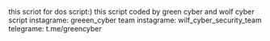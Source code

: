 this scriot for dos script:)
this script coded by green cyber and wolf cyber script
instagrame: greeen_cyber
team instagrame: wilf_cyber_security_team
telegrame: t.me/greencyber

